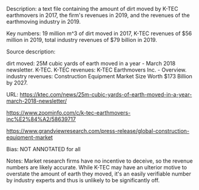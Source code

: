 Description: a text file containing the amount of dirt moved by K-TEC earthmovers in 2017, the firm's revenues in 2019, and the revenues of the earthmoving industry in 2019.

Key numbers: 19 million m^3 of dirt moved in 2017, K-TEC revenues of $56 million in 2019, total industry revenues of $79 billion in 2019.

Source description:

dirt moved: 25M cubic yards of earth moved in a year - March 2018 newsletter. K-TEC.
K-TEC revenues: K-TEC Earthmovers Inc. - Overview.
industry revenues: Construction Equipment Market Size Worth $173 Billion by 2027.

URL: https://ktec.com/news/25m-cubic-yards-of-earth-moved-in-a-year-march-2018-newsletter/

https://www.zoominfo.com/c/k-tec-earthmovers-inc%E2%84%A2/58639717

https://www.grandviewresearch.com/press-release/global-construction-equipment-market

Bias: NOT ANNOTATED for all

Notes: Market research firms have no incentive to deceive, so the revenue numbers are likely accurate. While K-TEC may have an ulterior motive to overstate the amount of earth they moved, it's an easily verifiable number by industry experts and thus is unlikely to be significantly off.

